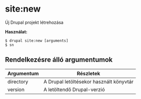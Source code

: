 # site:new
Új Drupal projekt létrehozása

**Használat:**
```
$ drupal site:new [arguments] 
$ sn  
```

## Rendelkezésre álló argumentumok
Argumentum | Részletek
---------|-------------
directory | A Drupal letöltésekor használt könyvtár
version | A letöltendő Drupal-verzió
